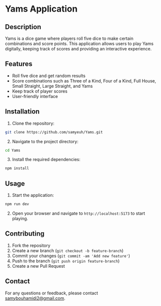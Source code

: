 # Yams Application

## Description
Yams is a dice game where players roll five dice to make certain combinations and score points. This application allows users to play Yams digitally, keeping track of scores and providing an interactive experience.

## Features
- Roll five dice and get random results
- Score combinations such as Three of a Kind, Four of a Kind, Full House, Small Straight, Large Straight, and Yams
- Keep track of player scores
- User-friendly interface

## Installation
1. Clone the repository:
  ```sh
  git clone https://github.com/samyeuh/Yams.git
  ```
2. Navigate to the project directory:
  ```sh
  cd Yams
  ```
3. Install the required dependencies:
  ```sh
  npm install
  ```

## Usage
1. Start the application:
  ```sh
  npm run dev
  ```
2. Open your browser and navigate to `http://localhost:5173` to start playing.

## Contributing
1. Fork the repository
2. Create a new branch (`git checkout -b feature-branch`)
3. Commit your changes (`git commit -am 'Add new feature'`)
4. Push to the branch (`git push origin feature-branch`)
5. Create a new Pull Request

## Contact
For any questions or feedback, please contact [samybouhamidi2@gmail.com](mailto:samybouhamidi2@gmail.com).
